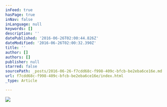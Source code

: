 ```yaml
---
inFeed: true
hasPage: true
inNav: false
inLanguage: null
keywords: []
description: ''
datePublished: '2016-06-26T02:00:44.826Z'
dateModified: '2016-06-26T02:00:32.390Z'
title: ''
author: []
authors: []
publisher: null
starred: false
sourcePath: _posts/2016-06-26-f7cdd68c-f998-409c-bfcb-be2eba6ce16e.md
url: f7cdd68c-f998-409c-bfcb-be2eba6ce16e/index.html
_type: Article

---
```

![](https://the-grid-user-content.s3-us-west-2.amazonaws.com/4f55fa37-e4a0-4ac0-a09e-520c3be7a493.jpg)